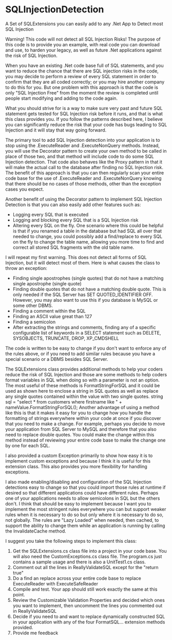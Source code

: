 # SQLInjectionDetection
A Set of SQLExtensions you can easily add to any .Net App to Detect most SQL Injection

Warning!  This code will not detect all SQL Injection Risks!
The purpose of this code is to provide you an example, with real code you can download and use, to harden your legacy, as well as future .Net applications against the risk of SQL Injection.

When you have an existing .Net code base full of SQL statements, and you want to reduce the chance that there are SQL injection risks in the code, you may decide to perform a review of every SQL statement in order to confirm that they are all coded correctly; or you may hire another company to do this for you.  But one problem with this approach is that the code is only "SQL Injection Free" from the moment the review is completed until people start modifying and adding to the code again.

What you should strive for is a way to make sure very past and future SQL statement gets tested for SQL Injection risk before it runs, and that is what this class provides you.  If you follow the patterns described here, I believe you can significantly reduce the risk that your code has bugs leading to SQL Injection and it will stay that way going forward.

The primary tool to add SQL Injection detection into your application is to stop using the .ExecuteReader and .ExecuteNonQuery methods.  Instead, you will use the Decorator pattern to create your own method to be called in place of those two, and that method will include code to do some SQL Injection detection.  That code also behaves like the Proxy pattern in that it will make the actual call to the database after finding no SQL Injection risk.  The benefit of this approach is that you can then regularly scan your entire code base for the use of .ExecuteReader and .ExecuteNonQuery knowing that there should be no cases of those methods, other than the exception cases you expect.

Another benefit of using the Decorator pattern to implement SQL Injection Detection is that you can also easily add other features such as:
* Logging every SQL that is executed
* Logging and blocking every SQL that is a SQL Injection risk
* Altering every SQL on the fly.  One scenario where this could be helpful is that if you renamed a table in the database but had SQL all over that needed to change, you could possibly add a find/replace to every SQL on the fly to change the table name, allowing you more time to find and correct all stored SQL fragments with the old table name.

I will repeat my first warning.  This does not detect all forms of SQL Injection, but it will detect most of them.  Here is what causes the class to throw an exception:
* Finding  single apostrophes (single quotes) that do not have a matching single apostrophe (single quote)
* Finding double quotes that do not have a matching double quote.  This is only needed if the SQL Server has SET QUOTED_IDENTIFIER OFF.  However, you may also want to use this if you database is MySQL or some other DBMS.
* Finding a comment within the SQL
* Finding an ASCII value great than 127
* Finding a semicolon
* After extracting the strings and comments, finding any of a specific configurable list of keywords in a SELECT statement such as DELETE, SYSOBJECTS, TRUNCATE, DROP, XP_CMDSHELL
	
The code is written to be easy to change if you don't want to enforce any of the rules above, or if you need to add similar rules because you have a special scenario or a DBMS besides SQL Server.

The SQLExtensions class provides additional methods to help your coders reduce the risk of SQL Injection and those are some methods to help coders format variables in SQL when doing so with a parameter is not an option.  The most useful of these methods is FormatStringForSQL and it could be used as shown here to enclose a string in SQL quotes as well as replace any single quotes contained within the value with two single quotes.
	string sql = "select * from customers where firstname like " + nameValue.FormatStringForSQL();
Another advantage of using a method like this is that it makes it easy for you to change how you handle the formatting of strings everywhere within your code at once if you discover that you need to make a change.  For example, perhaps you decide to move your application from SQL Server to MySQL and therefore that you also need to replace double quotes.  You could make the change within this method instead of reviewing your entire code base to make the change one by one for each SQL.

I also provided a custom Exception primarily to show how easy it is to implement custom exceptions and because I think it is useful for this extension class.  This also provides you more flexibility for handling exceptions.

I also made enabling/disabling and configuration of the SQL Injection detections easy to change so that you could import those rules at runtime if desired so that different applications could have different rules.  Perhaps one of your applications needs to allow semicolons in SQL but the others don't.  I think that should be easy to implement because I want you to implement the most stringent rules everywhere you can but support weaker rules when it is necessary to do so but only where it is necessary to do so, not globally.  The rules are "Lazy Loaded" when needed, then cached, to support the ability to change them while an application is running by calling the InvalidateCache method.


I suggest you take the following steps to implement this class:
1. Get the SQLExtensions.cs class file into a project in your code base. You will also need the CustomExceptions.cs class file.  The program.cs just contains a sample usage and there is also a UnitTest1.cs class.
2. Comment out all the lines in ReallyValidateSQL except for the "return true"
3. Do a find an replace across your entire code base to replace ExecuteReader with ExecuteSafeReader
4. Compile and test.  Your app should still work exactly the same at this point.
5. Review the Customizable Validation Properties and decided which ones you want to implement, then uncomment the lines you commented out in ReallyValidateSQL 
6. Decide if you need to and want to replace dynamically constructed SQL in your application with any of the four FormatSQL… extension methods provided.
7. Provide me feedback
